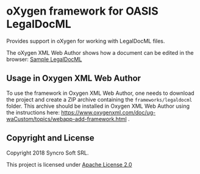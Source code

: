 # oXygen framework for OASIS LegalDocML

Provides support in oXygen for working with LegalDocML files.

The oXygen XML Web Author shows how a document can be edited in the browser: 
[Sample LegalDocML](https://www.oxygenxml.com/webapp-demo-aws/app/oxygen.html?url=github%3A%2F%2FgetFileContent%2Foxygenxml%2FlegalDocML%2Fmaster%2Fframeworks%2Flegaldocml%2Fsamples%2Feu_COM%282013%290619_EN-8.xml&tags-mode=no-tags)

Usage in Oxygen XML Web Author
------------------------------

To use the framework in Oxygen XML Web Author, one needs to download the project and create a ZIP archive containing the `frameworks/legaldocml` folder. This archive should be installed in Oxygen XML Web Author using the instructions here: https://www.oxygenxml.com/doc/ug-waCustom/topics/webapp-add-framework.html . 

Copyright and License
---------------------
Copyright 2018 Syncro Soft SRL.

This project is licensed under [Apache License 2.0](https://github.com/oxygenxml/legalDocML/blob/master/LICENSE)

